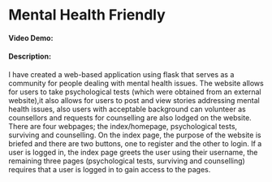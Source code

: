 # Mental Health Friendly
#### Video Demo: <URL>
#### Description:
I have created a web-based application using flask that serves as a community for people dealing with mental health issues. The website allows for users to take psychological tests (which were obtained from an external website),it also allows for users to post and view stories addressing mental health issues, also users with acceptable background can volunteer as counsellors and requests for counselling are also lodged on the website. There are four webpages; the index/homepage, psychological tests, surviving and counselling. On the index page, the purpose of the website is briefed and there are two buttons, one to register and the other to login. If a user is logged in, the index page greets the user using their username, the remaining three pages (psychological tests, surviving and counselling) requires that a user is logged in to gain access to the pages.
